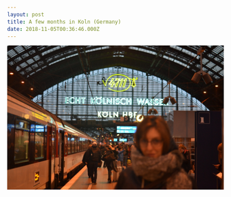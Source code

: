 ```yaml
---
layout: post
title: A few months in Koln (Germany)
date: 2018-11-05T00:36:46.000Z
---
```

 ![](/files/2019-10-26-a_few_months_in_koln_0.jpg)
